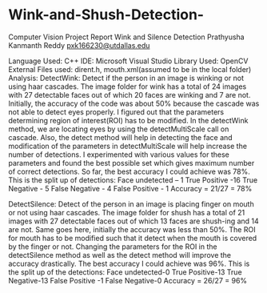 # Wink-and-Shush-Detection-

Computer Vision Project Report 
 Wink and Silence Detection
Prathyusha Kanmanth Reddy
pxk166230@utdallas.edu

Language Used: C++
IDE: Microsoft Visual Studio
Library Used: OpenCV
External Files used: dirent.h, mouth.xml(assumed to be in the local folder)
Analysis:
DetectWink: Detect if the person in an image is winking or not using haar cascades.
The image folder for wink has a total of 24 images with 27 detectable faces out of which 20 faces are winking and 7 are not.
Initially, the accuracy of the code was about 50% because the cascade was not able to detect eyes properly. I figured out that the parameters determining region of interest(ROI) has to be modified. In the detectWink method, we are locating eyes by using the detectMultiScale call on cascade. Also, the detect method will help in detecting the face and modification of the parameters in detectMultiScale will help increase the number of detections. I experimented with various values for these parameters and found the best possible set which gives maximum number of correct detections. So far, the best accuracy I could achieve was 78%. This is the split up of detections:
Face undetected – 1
True Positive -16
True Negative - 5
False Negative - 4
False Positive - 1 
Accuracy = 21/27 = 78%

DetectSilence: Detect of the person in an image is placing finger on mouth or not using haar cascades.
The image folder for shush has a total of 21 images with 27 detectable faces out of which 13 faces are shush-ing and 14 are not.
Same goes here, initially the accuracy was less than 50%. The ROI for mouth has to be modified such that it detect when the mouth is covered by the finger or not. Changing the parameters for the ROI in the detectSilence method as well as the detect method will improve the accuracy drastically. The best accuracy I could achieve was 96%. This is the split up of the detections:
Face undetected-0
True Positive-13
True Negative-13
False Positive -1
False Negative-0
Accuracy = 26/27 = 96%


